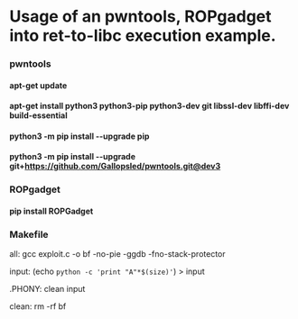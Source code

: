 # Usage of an pwntools, ROPgadget into ret-to-libc execution example.

### pwntools

#### apt-get update
#### apt-get install python3 python3-pip python3-dev git libssl-dev libffi-dev build-essential
#### python3 -m pip install --upgrade pip
#### python3 -m pip install --upgrade git+https://github.com/Gallopsled/pwntools.git@dev3

### ROPgadget

#### pip install ROPGadget


### Makefile

all:
	gcc exploit.c -o bf -no-pie -ggdb -fno-stack-protector


input:
	(echo `python -c 'print "A"*$(size)'`) > input

.PHONY: clean input

clean:
	rm -rf bf
